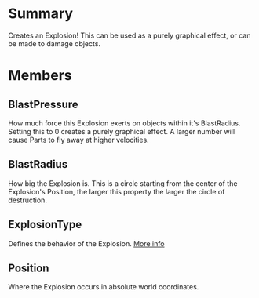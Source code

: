 # Summary
Creates an Explosion! This can be used as a purely graphical effect, or can be made to damage objects.

# Members

## BlastPressure
How much force this Explosion exerts on objects within it's BlastRadius. Setting this to 0 creates a purely graphical effect. A larger number will cause Parts to fly away at higher velocities.

## BlastRadius
How big the Explosion is. This is a circle starting from the center of the Explosion's Position, the larger this property the larger the circle of destruction.

## ExplosionType
Defines the behavior of the Explosion. <a href='http://wiki.roblox.com/index.php/ExplosionType' target='_blank'>More info</a>

## Position
Where the Explosion occurs in absolute world coordinates.